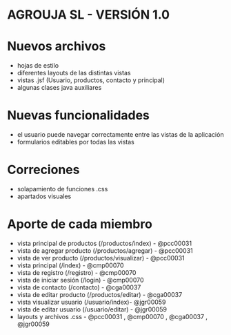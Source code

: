# AGROUJA SL - VERSIÓN 1.0

# Nuevos archivos

- hojas de estilo
- diferentes layouts de las distintas vistas
- vistas .jsf (Usuario, productos, contacto y principal)
- algunas clases java auxiliares

# Nuevas funcionalidades

- el usuario puede navegar correctamente entre las vistas de la aplicación
- formularios editables por todas las vistas

# Correciones

- solapamiento de funciones .css
- apartados visuales 

# Aporte de cada miembro

- vista principal de productos (/productos/index) - @pcc00031
- vista de agregar producto (/productos/agregar) - @pcc00031
- vista de ver producto (/productos/visualizar) - @pcc00031
- vista principal (/index) - @cmp00070
- vista de registro (/registro) - @cmp00070
- vista de iniciar sesión (/login) - @cmp00070
- vista de contacto (/contacto) - @cga00037
- vista de editar producto (/productos/editar) - @cga00037
- vista visualizar usuario (/usuario/index)- @jgr00059
- vista de editar usuario (/usuario/editar) - @jgr00059
- layouts y archivos .css - @pcc00031 , @cmp00070 , @cga00037 , @jgr00059